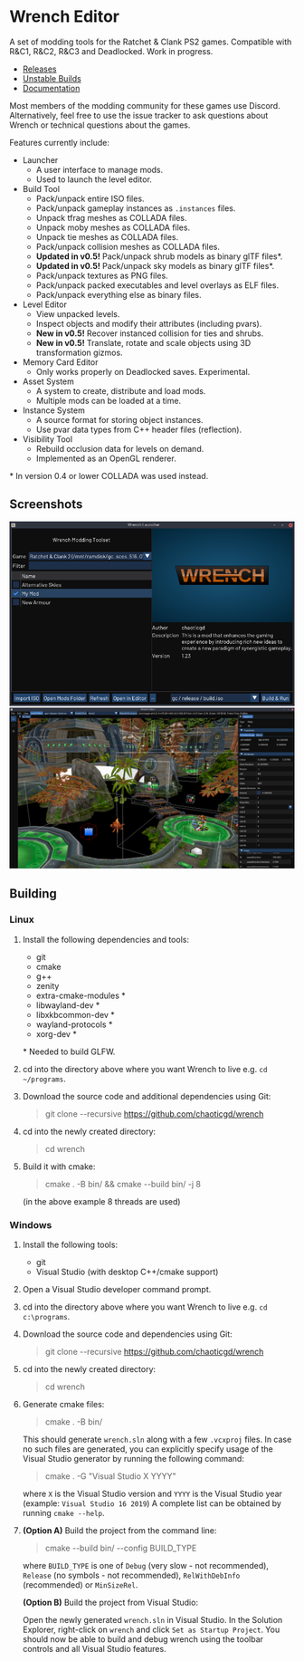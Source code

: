 # Wrench Editor

A set of modding tools for the Ratchet & Clank PS2 games. Compatible with R&C1, R&C2, R&C3 and Deadlocked. Work in progress.

- [Releases](https://github.com/chaoticgd/wrench/releases)
- [Unstable Builds](https://github.com/chaoticgd/wrench/releases/tag/unstable)
- [Documentation](docs/README.md)

Most members of the modding community for these games use Discord. Alternatively, feel free to use the issue tracker to ask questions about Wrench or technical questions about the games.

Features currently include:
- Launcher
	- A user interface to manage mods.
	- Used to launch the level editor.
- Build Tool
	- Pack/unpack entire ISO files.
	- Pack/unpack gameplay instances as `.instances` files.
	- Unpack tfrag meshes as COLLADA files.
	- Unpack moby meshes as COLLADA files.
	- Unpack tie meshes as COLLADA files.
	- Pack/unpack collision meshes as COLLADA files.
	- **Updated in v0.5!** Pack/unpack shrub models as binary glTF files\*.
	- **Updated in v0.5!** Pack/unpack sky models as binary glTF files\*.
	- Pack/unpack textures as PNG files.
	- Pack/unpack packed executables and level overlays as ELF files.
	- Pack/unpack everything else as binary files.
- Level Editor
	- View unpacked levels.
	- Inspect objects and modify their attributes (including pvars).
	- **New in v0.5!** Recover instanced collision for ties and shrubs.
	- **New in v0.5!** Translate, rotate and scale objects using 3D transformation gizmos.
- Memory Card Editor
	- Only works properly on Deadlocked saves. Experimental.
- Asset System
	- A system to create, distribute and load mods.
	- Multiple mods can be loaded at a time.
- Instance System
	- A source format for storing object instances.
	- Use pvar data types from C++ header files (reflection).
- Visibility Tool
	- Rebuild occlusion data for levels on demand.
	- Implemented as an OpenGL renderer.

\* In version 0.4 or lower COLLADA was used instead.

## Screenshots

![Launcher](docs/screenshots/launcher.png)
![Level Editor](docs/screenshots/editor.png)

## Building

### Linux

1.	Install the following dependencies and tools:
	- git
	- cmake
	- g++
	- zenity
	- extra-cmake-modules *
	- libwayland-dev *
	- libxkbcommon-dev *
	- wayland-protocols *
	- xorg-dev *
	
	\* Needed to build GLFW.

2.	cd into the directory above where you want Wrench to live e.g. `cd ~/programs`.

2.	Download the source code and additional dependencies using Git:
	> git clone --recursive https://github.com/chaoticgd/wrench

3.	cd into the newly created directory:
	> cd wrench

4.	Build it with cmake:
	> cmake . -B bin/ && cmake --build bin/ -j 8
	
	(in the above example 8 threads are used)

### Windows

1.	Install the following tools:
	- git
	- Visual Studio (with desktop C++/cmake support)

2.	Open a Visual Studio developer command prompt.

3.	cd into the directory above where you want Wrench to live e.g. `cd c:\programs`.

4.	Download the source code and dependencies using Git:
	> git clone --recursive https://github.com/chaoticgd/wrench

5.	cd into the newly created directory:
	> cd wrench

6.	Generate cmake files:
	> cmake . -B bin/
	
	This should generate `wrench.sln` along with a few `.vcxproj` files. 
	In case no such files are generated, you can explicitly specify usage of the Visual Studio generator by running the following command:
	> cmake . -G "Visual Studio X YYYY"
	
	where `X` is the Visual Studio version and `YYYY` is the Visual Studio year (example: `Visual Studio 16 2019`)
	A complete list can be obtained by running `cmake --help`.

7.	**(Option A)** Build the project from the command line:
	
	> cmake --build bin/ --config BUILD_TYPE
	
	where `BUILD_TYPE` is one of `Debug` (very slow - not recommended), `Release` (no symbols - not recommended), `RelWithDebInfo` (recommended) or `MinSizeRel`.
	
	**(Option B)** Build the project from Visual Studio:

	Open the newly generated `wrench.sln` in Visual Studio. In the Solution Explorer, right-click on `wrench` and click `Set as Startup Project`. You should now be able to build and debug wrench using the toolbar controls and all Visual Studio features.
